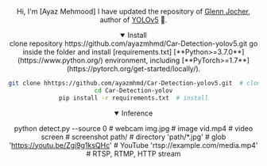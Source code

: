 <div align="center">

  Hi, I'm [Ayaz Mehmood]
   I have updated the repository of [Glenn Jocher](https://www.linkedin.com/in/glenn-jocher/), author of [YOLOv5](https://github.com/ultralytics/yolov5) 🚀.

<details open>
<summary>Install</summary>
clone repository https://github.com/ayazmhmd/Car-Detection-yolov5.git
go inside the folder and install [requirements.txt]
[**Python>=3.7.0**](https://www.python.org/) environment, including
[**PyTorch>=1.7**](https://pytorch.org/get-started/locally/).

```bash
git clone hhttps://github.com/ayazmhmd/Car-Detection-yolov5.git  # clone
cd Car-Detection-yolov
pip install -r requirements.txt  # install
```

</details>

<details open>
<summary>Inference</summary>

python detect.py --source 0  # webcam
                          img.jpg  # image
                          vid.mp4  # video
                          screen  # screenshot
                          path/  # directory
                          'path/*.jpg'  # glob
                          'https://youtu.be/Zgi9g1ksQHc'  # YouTube
                          'rtsp://example.com/media.mp4'  # RTSP, RTMP, HTTP stream
